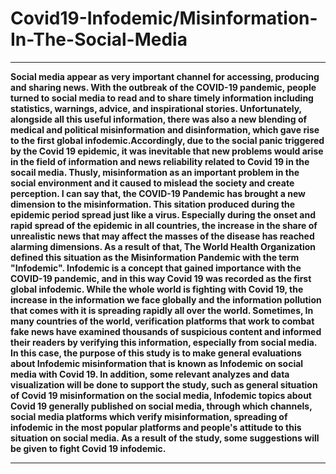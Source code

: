# Covid19-Infodemic/Misinformation-In-The-Social-Media

<hr width="100%" color="#eee" size="10">

<p>
<b>
 
Social media appear as very important channel for accessing, producing and sharing news. With the outbreak of the COVID-19 pandemic, people turned to social media to read and to share timely information including statistics, warnings, advice, and inspirational stories. Unfortunately, alongside all this useful information, there was also a new blending of medical and political misinformation and disinformation, which gave rise to the first global infodemic.Accordingly, due to the social panic triggered by the Covid 19 epidemic, it was inevitable that new problems would arise in the field of information and news reliability related to Covid 19 in the socail media. Thusly, misinformation as an important problem in the social environment and it caused to mislead the society and create perception. I can say that, the COVID-19 Pandemic has brought a new dimension to the misinformation. This sitation produced during the epidemic period spread just like a virus. Especially during the onset and rapid spread of the epidemic in all countries, the increase in the share of unrealistic news that may affect the masses of the disease has reached alarming dimensions. As a result of that, The World Health Organization defined this situation as the Misinformation Pandemic with the term "Infodemic". Infodemic is a concept that gained importance with the COVID-19 pandemic, and in this way Covid 19 was recorded as the first global infodemic. While the whole world is fighting with Covid 19, the increase in the information we face globally and the information pollution that comes with it is spreading rapidly all over the world. Sometimes, In many countries of the world, verification platforms that work to combat fake news have examined thousands of suspicious content and informed their readers by verifying this information, especially from social media. In this case, the purpose of this study is to make general evaluations about Infodemic misinformation that is known as Infodemic  on social media with Covid 19. In addition, some relevant analyzes and data visualization will be done to support the study, such as general situation of Covid 19 misinformation on the social media, Infodemic topics about Covid 19 generally published on social media, through which channels, social media platforms which verify misinformation, spreading of infodemic in the most popular platforms and people's attitude to this situation on social media. As a result of the study, some suggestions will be given to fight Covid 19 infodemic.

 </p>
</b>
<hr width="100%" color="#800000" size="10">


